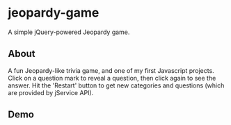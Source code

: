 # jeopardy-game
A simple jQuery-powered Jeopardy game.

## About
A fun Jeopardy-like trivia game, and one of my first Javascript projects. Click on a question mark to reveal a question, then click again to see the answer. Hit the 'Restart' button to get new categories and questions (which are provided by jService API).

## Demo
